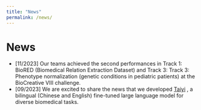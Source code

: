 ```yaml
---
title: "News"
permalink: /news/
---
```


# News #

- [11/2023] Our teams achieved the second performances in Track 1: BioRED (Biomedical Relation Extraction Dataset) and Track 3: Track 3: Phenotype normalization (genetic conditions in pediatric patients) at the BioCreative VIII challenge.
- [09/2023] We are excited to share the news that we developed [Taiyi](https://github.com/DUTIR-BioNLP/Taiyi-LLM) , a bilingual (Chinese and English) fine-tuned large language model for diverse biomedical tasks.
